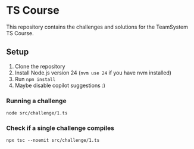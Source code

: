 # TS Course

This repository contains the challenges and solutions for the TeamSystem TS Course.

## Setup

1. Clone the repository
2. Install Node.js version 24 (`nvm use 24` if you have nvm installed)
3. Run `npm install`
4. Maybe disable copilot suggestions :)

### Running a challenge

```node src/challenge/1.ts```

### Check if a single challenge compiles

```npx tsc --noemit src/challenge/1.ts```
